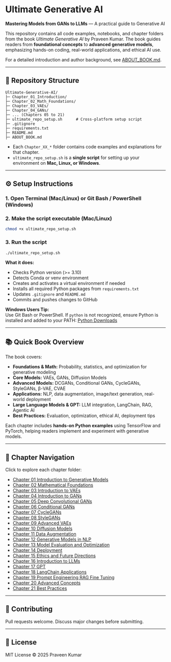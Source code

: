# Ultimate Generative AI

**Mastering Models from GANs to LLMs** — A practical guide to Generative AI

This repository contains all code examples, notebooks, and chapter folders from the book *Ultimate Generative AI* by Praveen Kumar. The book guides readers from **foundational concepts** to **advanced generative models**, emphasizing hands-on coding, real-world applications, and ethical AI use.

For a detailed introduction and author background, see [ABOUT_BOOK.md](./ABOUT_BOOK.md).

---

## 📂 Repository Structure

```
Ultimate-Generative-AI/
├─ Chapter_01_Introduction/
├─ Chapter_02_Math_Foundations/
├─ Chapter_03_VAEs/
├─ Chapter_04_GANs/
├─ ... (Chapters 05 to 21)
├─ ultimate_repo_setup.sh      # Cross-platform setup script
├─ .gitignore
├─ requirements.txt
├─ README.md
├─ ABOUT_BOOK.md
```

- Each `Chapter_XX_*` folder contains code examples and explanations for that chapter.  
- `ultimate_repo_setup.sh` is a **single script** for setting up your environment on **Mac, Linux, or Windows**.

---

## ⚙️ Setup Instructions

### 1. Open Terminal (Mac/Linux) or Git Bash / PowerShell (Windows)

### 2. Make the script executable (Mac/Linux)
```bash
chmod +x ultimate_repo_setup.sh
```

### 3. Run the script
```bash
./ultimate_repo_setup.sh
```

**What it does:**

- Checks Python version (>= 3.10)  
- Detects Conda or venv environment  
- Creates and activates a virtual environment if needed  
- Installs all required Python packages from `requirements.txt`  
- Updates `.gitignore` and `README.md`  
- Commits and pushes changes to GitHub  

**Windows Users Tip:**  
Use Git Bash or PowerShell. If `python` is not recognized, ensure Python is installed and added to your PATH: [Python Downloads](https://www.python.org/downloads/windows/)

---

## 📚 Quick Book Overview

The book covers:

- **Foundations & Math:** Probability, statistics, and optimization for generative modeling  
- **Core Models:** VAEs, GANs, Diffusion Models  
- **Advanced Models:** DCGANs, Conditional GANs, CycleGANs, StyleGANs, β-VAE, CVAE  
- **Applications:** NLP, data augmentation, image/text generation, real-world deployment  
- **Large Language Models & GPT:** LLM integration, LangChain, RAG, Agentic AI  
- **Best Practices:** Evaluation, optimization, ethical AI, deployment tips  

Each chapter includes **hands-on Python examples** using TensorFlow and PyTorch, helping readers implement and experiment with generative models.

---

## 📖 Chapter Navigation

Click to explore each chapter folder:

- [Chapter 01 Introduction to Generative Models](./Chapter_01_Introduction_to_Generative_Models)
- [Chapter 02 Mathematical Foundations](./Chapter_02_Mathematical_Foundations)
- [Chapter 03 Introduction to VAEs](./Chapter_03_Introduction_to_VAEs)
- [Chapter 04 Introduction to GANs](./Chapter_04_Introduction_to_GANs)
- [Chapter 05 Deep Convolutional GANs](./Chapter_05_Deep_Convolutional_GANs)
- [Chapter 06 Conditional GANs](./Chapter_06_Conditional_GANs)
- [Chapter 07 CycleGANs](./Chapter_07_CycleGANs)
- [Chapter 08 StyleGANs](./Chapter_08_StyleGANs)
- [Chapter 09 Advanced VAEs](./Chapter_09_Advanced_VAEs)
- [Chapter 10 Diffusion Models](./Chapter_10_Diffusion_Models)
- [Chapter 11 Data Augmentation](./Chapter_11_Data_Augmentation)
- [Chapter 12 Generative Models in NLP](./Chapter_12_Generative_Models_in_NLP)
- [Chapter 13 Model Evaluation and Optimization](./Chapter_13_Model_Evaluation_and_Optimization)
- [Chapter 14 Deployment](./Chapter_14_Deployment)
- [Chapter 15 Ethics and Future Directions](./Chapter_15_Ethics_and_Future_Directions)
- [Chapter 16 Introduction to LLMs](./Chapter_16_Introduction_to_LLMs)
- [Chapter 17 GPT](./Chapter_17_GPT)
- [Chapter 18 LangChain Applications](./Chapter_18_LangChain_Applications)
- [Chapter 19 Prompt Engineering RAG Fine Tuning](./Chapter_19_Prompt_Engineering_RAG_Fine_Tuning)
- [Chapter 20 Advanced Concepts](./Chapter_20_Advanced_Concepts)
- [Chapter 21 Best Practices](./Chapter_21_Best_Practices)

---

## 🤝 Contributing

Pull requests welcome. Discuss major changes before submitting.

---

## 📜 License

MIT License © 2025 Praveen Kumar